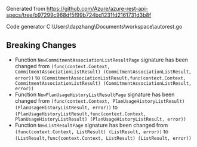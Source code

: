 
Generated from https://github.com/Azure/azure-rest-api-specs/tree/b97299c968df5f99b724bd1231fd2161731d3b8f

Code generator C:\Users\dapzhang\Documents\workspace\autorest.go

## Breaking Changes

- Function `NewCommitmentAssociationListResultPage` signature has been changed from `(func(context.Context, CommitmentAssociationListResult) (CommitmentAssociationListResult, error))` to `(CommitmentAssociationListResult,func(context.Context, CommitmentAssociationListResult) (CommitmentAssociationListResult, error))`
- Function `NewPlanUsageHistoryListResultPage` signature has been changed from `(func(context.Context, PlanUsageHistoryListResult) (PlanUsageHistoryListResult, error))` to `(PlanUsageHistoryListResult,func(context.Context, PlanUsageHistoryListResult) (PlanUsageHistoryListResult, error))`
- Function `NewListResultPage` signature has been changed from `(func(context.Context, ListResult) (ListResult, error))` to `(ListResult,func(context.Context, ListResult) (ListResult, error))`

